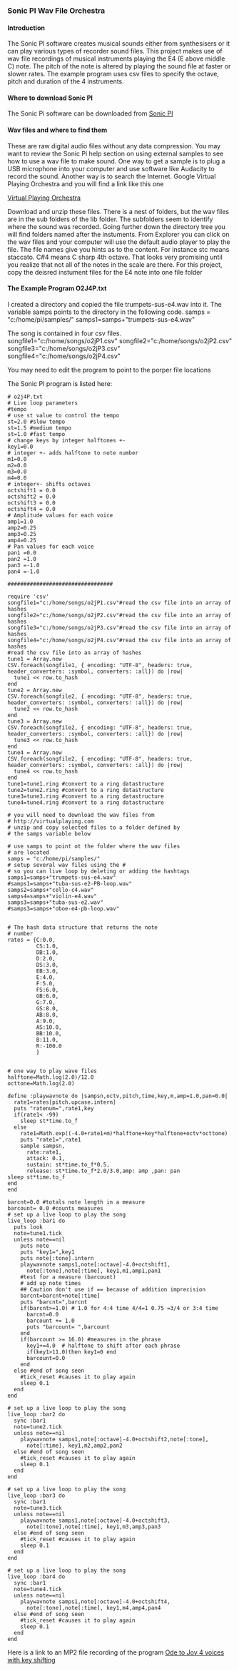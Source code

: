 ### Sonic PI Wav File Orchestra

#### Introduction

The Sonic PI software creates musical sounds either from synthesisers or it can play various types of recorder sound files.
This project makes use of wav file recordings of musical instruments playing the E4 (E above middle C) note.
The pitch of the note is altered by playing the sound file at faster or slower rates.
The example program uses csv files to specify the octave, pitch and duration of the 4 instruments.

#### Where to download Sonic PI

The Sonic Pi software can be downloaded from
[Sonic PI](http://sonic-pi.net/)

#### Wav files and where to find them

These are raw digital audio files without any data compression.
You may want to review the Sonic Pi help section on using external samples to see how to use a wav file to make sound. 
One way to get a sample is to plug a USB microphone into your computer and use software like Audacity to record the sound. 
Another way is to search the Internet.  Google Virtual Playing Orchestra  and you will find a link like this one

[Virtual Playing Orchestra]( http://virtualplaying.com/)

Download and unzip these files. There is a nest of folders, but the wav files are in the sub folders of the lib folder. 
The subfolders seem to identify where the sound was recorded. 
Going further down the directory tree you will find folders named after the instuments.
From Explorer you can click on the wav files and your computer will use the default audio player to play the file. 
The file names give you hints as to the content. For instance stc means staccato. C#4 means C sharp 4th octave.
That looks very promising until you realize that not all of the notes in the scale are there.
For this project, copy the deisred instument files for the E4 note into one file folder

#### The Example Program O2J4P.txt

I created a directory and copied the file trumpets-sus-e4.wav into it.
The variable samps points to the directory in the following code.
samps = "c:/home/pi/samples/"
samps1=samps+"trumpets-sus-e4.wav"

The song is contained in four csv files.
songfile1="c:/home/songs/o2jP1.csv"
songfile2="c:/home/songs/o2jP2.csv"
songfile3="c:/home/songs/o2jP3.csv"
songfile4="c:/home/songs/o2jP4.csv"

You may need to edit the program to point to the porper file locations

The Sonic PI program is listed here:


```
# o2j4P.txt
# Live loop parameters
#tempo
# use st value to control the tempo
st=2.0 #slow tempo
st=1.5 #medium tempo
st=1.0 #fast tempo
# change keys by integer halftones +-
key1=0.0
# integer +- adds halftone to note number
m1=0.0
m2=0.0
m3=0.0
m4=0.0
# integer+- shifts octaves
octshift1 = 0.0
octshift2 = 0.0
octshift3 = 0.0
octshift4 = 0.0
# Amplitude values for each voice
amp1=1.0
amp2=0.25
amp3=0.25
amp4=0.25
# Pan values for each voice
pan1 =0.0
pan2 =1.0
pan3 =-1.0
pan4 =-1.0

#################################

require 'csv'
songfile1="c:/home/songs/o2jP1.csv"#read the csv file into an array of hashes
songfile2="c:/home/songs/o2jP2.csv"#read the csv file into an array of hashes
songfile3="c:/home/songs/o2jP3.csv"#read the csv file into an array of hashes
songfile4="c:/home/songs/o2jP4.csv"#read the csv file into an array of hashes
#read the csv file into an array of hashes
tune1 = Array.new
CSV.foreach(songfile1, { encoding: "UTF-8", headers: true, header_converters: :symbol, converters: :all}) do |row|
  tune1 << row.to_hash
end
tune2 = Array.new
CSV.foreach(songfile2, { encoding: "UTF-8", headers: true, header_converters: :symbol, converters: :all}) do |row|
  tune2 << row.to_hash
end
tune3 = Array.new
CSV.foreach(songfile2, { encoding: "UTF-8", headers: true, header_converters: :symbol, converters: :all}) do |row|
  tune3 << row.to_hash
end
tune4 = Array.new
CSV.foreach(songfile2, { encoding: "UTF-8", headers: true, header_converters: :symbol, converters: :all}) do |row|
  tune4 << row.to_hash
end
tune1=tune1.ring #convert to a ring datastructure
tune2=tune2.ring #convert to a ring datastructure
tune3=tune3.ring #convert to a ring datastructure
tune4=tune4.ring #convert to a ring datastructure

# you will need to download the wav files from
# http://virtualplaying.com
# unzip and copy selected files to a folder defined by
# the samps variable below

# use samps to point ot the folder where the wav files
# are located
samps = "c:/home/pi/samples/"
# setup several wav files using the #
# so you can live loop by deleting or adding the hashtags
samps1=samps+"trumpets-sus-e4.wav"
#samps1=samps+"tuba-sus-e2-PB-loop.wav"
samps2=samps+"cello-c4.wav"
samps4=samps+"violin-e4.wav"
samps3=samps+"tuba-sus-e2.wav"
#samps3=samps+"oboe-e4-pb-loop.wav"


# The hash data structure that returns the note
# number
rates = {C:0.0,
         CS:1.0,
         DB:1.0,
         D:2.0,
         DS:3.0,
         EB:3.0,
         E:4.0,
         F:5.0,
         FS:6.0,
         GB:6.0,
         G:7.0,
         GS:8.0,
         AB:8.0,
         A:9.0,
         AS:10.0,
         BB:10.0,
         B:11.0,
         R:-100.0
         }


# one way to play wave files
halftone=Math.log(2.0)/12.0
octtone=Math.log(2.0)

define :playwavnote do |sampsn,octv,pitch,time,key,m,amp=1.0,pan=0.0|
  rate1=rates[pitch.upcase.intern]
  puts "ratenum=",rate1,key
  if(rate1< -99)
    sleep st*time.to_f
  else
    rate1=Math.exp((-4.0+rate1+m)*halftone+key*halftone+octv*octtone)
    puts "rate1=",rate1
    sample sampsn,
      rate:rate1,
      attack: 0.1,
      sustain: st*time.to_f*0.5,
      release: st*time.to_f*2.0/3.0,amp: amp ,pan: pan
sleep st*time.to_f
end
end

barcnt=0.0 #totals note length in a measure
barcount= 0.0 #counts measures
# set up a live loop to play the song
live_loop :bar1 do
  puts look
  note=tune1.tick
  unless note==nil
    puts note
    puts "key1=",key1
    puts note[:tone].intern
    playwavnote samps1,note[:octave]-4.0+octshift1,
      note[:tone],note[:time], key1,m1,amp1,pan1
    #test for a measure (barcount)
    # add up note times
    ## Caution don't use if == because of addition imprecision
    barcnt=barcnt+note[:time]
    puts "barcnt=",barcnt
    if(barcnt>=1.0) # 1.0 for 4:4 time 4/4=1 0.75 =3/4 or 3:4 time
      barcnt=0.0
      barcount += 1.0
      puts "barcount= ",barcount
    end
    if(barcount >= 16.0) #measures in the phrase
      key1+=4.0  # halftone to shift after each phrase
      if(key1>11.0)then key1=0 end
      barcount=0.0
    end
  else #end of song seen
    #tick_reset #causes it to play again
    sleep 0.1
  end
end

# set up a live loop to play the song
live_loop :bar2 do
  sync :bar1
  note=tune2.tick
  unless note==nil
    playwavnote samps1,note[:octave]-4.0+octshift2,note[:tone],
      note[:time], key1,m2,amp2,pan2
  else #end of song seen
    #tick_reset #causes it to play again
    sleep 0.1
  end
end

# set up a live loop to play the song
live_loop :bar3 do
  sync :bar1
  note=tune3.tick
  unless note==nil
    playwavnote samps1,note[:octave]-4.0+octshift3,
      note[:tone],note[:time], key1,m3,amp3,pan3
  else #end of song seen
    #tick_reset #causes it to play again
    sleep 0.1
  end
end

# set up a live loop to play the song
live_loop :bar4 do
  sync :bar1
  note=tune4.tick
  unless note==nil
    playwavnote samps1,note[:octave]-4.0+octshift4,
      note[:tone],note[:time], key1,m4,amp4,pan4
  else #end of song seen
    #tick_reset #causes it to play again
    sleep 0.1
  end
end
```
Here is a link to an MP2 file recording of the program
[Ode to Joy 4 voices with key shifting](
https://drive.google.com/file/d/0BxMOEsGLzwfeY01RZU1ISEJvNnc/view?usp=sharing)
 
